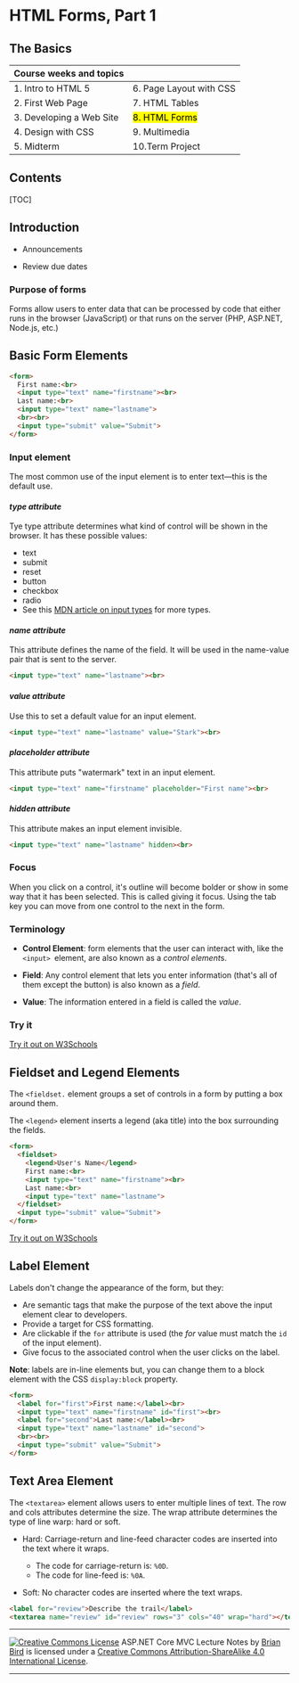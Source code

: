 # HTML Forms, Part 1

## The Basics

| Course weeks and topics  |                            |
| ------------------------ | -------------------------- |
| 1. Intro to HTML 5       | 6. Page Layout with CSS    |
| 2. First Web Page        | 7. HTML Tables             |
| 3. Developing a Web Site | <mark>8. HTML Forms</mark> |
| 4. Design with CSS       | 9. Multimedia              |
| 5. Midterm               | 10.Term Project            |



## Contents

[TOC]

## Introduction

- Announcements

- Review due dates 



### Purpose of forms

Forms allow users to enter data that can be processed by code that either runs in the browser (JavaScript) or that runs on the server (PHP, ASP.NET, Node.js, etc.)



## Basic Form Elements

```html
<form>
  First name:<br>
  <input type="text" name="firstname"><br>
  Last name:<br>
  <input type="text" name="lastname">
  <br><br>
  <input type="submit" value="Submit">
</form>
```

### Input element

The most common use of the input element is to enter text&mdash;this is the default use. 

#### *type attribute*

Tye type attribute determines what kind of control will be shown in the browser. It has these possible values:

- text
- submit
- reset
- button
- checkbox
- radio
- See this [MDN article on input types](https://developer.mozilla.org/en-US/docs/Web/HTML/Element/Input#_types) for more types.

#### *name attribute*

This attribute defines the name of the field. It will be used in the name-value pair that is sent to the server.


```html
<input type="text" name="lastname"><br>
```

#### *value attribute*

Use this to set a default value for an input element.


```html
<input type="text" name="lastname" value="Stark"><br>
```

#### *placeholder attribute*

This attribute puts "watermark" text in an input element.

```html
<input type="text" name="firstname" placeholder="First name"><br>
```

#### *hidden attribute*

This attribute makes an input element invisible.

```html
<input type="text" name="lastname" hidden><br>
```



### Focus

When you click on a control, it's outline will become bolder or show in some way that it has been selected. This is called giving it focus.
Using the tab key you can move from one control to the next in the form.

### Terminology

- **Control Element**: form elements that the user can interact with, like the `<input> `element, are also known as a *control* *element*s.

- **Field**: Any control element that lets you enter information (that's all of them except the button) is also known as a *field*.

- **Value**: The information entered in a field is called the *value*.

  

### Try it

[Try it out on W3Schools](https://www.w3schools.com/html/html_forms.asp)



## Fieldset and Legend Elements

The `<fieldset.` element groups a set of controls in a form by putting a box around them.

The `<legend>` element inserts a legend (aka title) into the box surrounding the fields.

```html
<form>
  <fieldset>
    <legend>User's Name</legend>
    First name:<br>
    <input type="text" name="firstname"><br>
    Last name:<br>
    <input type="text" name="lastname">
  </fieldset>
  <input type="submit" value="Submit">
</form>
```



[Try it out on W3Schools](https://www.w3schools.com/tags/tag_fieldset.asp)



## Label Element

Labels don't change the appearance of the form, but they:

- Are semantic tags that make the purpose of the text above the input element clear to developers.
- Provide a target for CSS formatting.
- Are clickable if the `for` attribute is used (the *for* value must match the `id` of the input element).
- Give focus to the associated control when the user clicks on the label.

**Note**: labels are in-line elements but, you can change them to a block element with the CSS `display:block` property.

```html
<form>
  <label for="first">First name:</label><br>
  <input type="text" name="firstname" id="first"><br>
  <label for="second">Last name:</label><br>
  <input type="text" name="lastname" id="second">
  <br><br>
  <input type="submit" value="Submit">
</form>
```


## Text Area Element

The `<textarea>` element allows users to enter multiple lines of text.
The row and cols attributes determine the size.
The wrap attribute determines the type of line warp: hard or soft.

- Hard: Carriage-return and line-feed character codes are inserted into the text where it wraps.
  - The code for carriage-return is: `%0D`.
  - The code for line-feed is: `%0A`.
  
- Soft: No character codes are inserted where the text wraps.

```html
<label for="review">Describe the trail</label>
<textarea name="review" id="review" rows="3" cols="40" wrap="hard"></textarea>
```




------

[![Creative Commons License](https://i.creativecommons.org/l/by-sa/4.0/88x31.png)](http://creativecommons.org/licenses/by-sa/4.0/)
ASP.NET Core MVC Lecture Notes by [Brian Bird](https://profbird.dev) is licensed under a [Creative Commons Attribution-ShareAlike 4.0 International License](http://creativecommons.org/licenses/by-sa/4.0/). 

------

